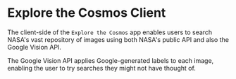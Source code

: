 # Explore the Cosmos Client

The client-side of the `Explore the Cosmos` app
enables users to search NASA's vast repository of
images using both NASA's public API and also
the Google Vision API.

The Google Vision API applies Google-generated
labels to each image, enabling the user to try
searches they might not have thought of.
